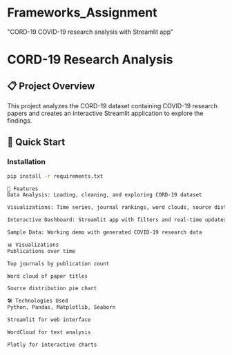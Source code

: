 # Frameworks_Assignment
"CORD-19 COVID-19 research analysis with Streamlit app"

# CORD-19 Research Analysis

## 📋 Project Overview
This project analyzes the CORD-19 dataset containing COVID-19 research papers and creates an interactive Streamlit application to explore the findings.

## 🚀 Quick Start

### Installation
```bash
pip install -r requirements.txt

🎯 Features
Data Analysis: Loading, cleaning, and exploring CORD-19 dataset

Visualizations: Time series, journal rankings, word clouds, source distribution

Interactive Dashboard: Streamlit app with filters and real-time updates

Sample Data: Working demo with generated COVID-19 research data

📊 Visualizations
Publications over time

Top journals by publication count

Word cloud of paper titles

Source distribution pie chart

🛠️ Technologies Used
Python, Pandas, Matplotlib, Seaborn

Streamlit for web interface

WordCloud for text analysis

Plotly for interactive charts
